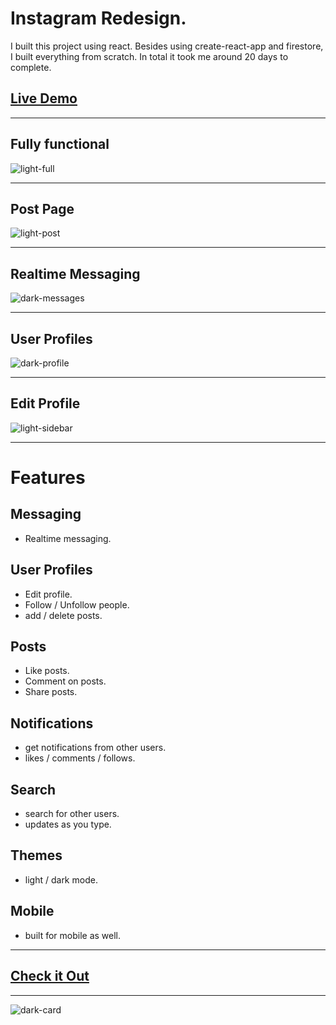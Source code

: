# Instagram Redesign.

I built this project using react. Besides using create-react-app and firestore, I built everything from scratch.
In total it took me around 20 days to complete.

## [Live Demo](#)

---

## Fully functional

![light-full](https://user-images.githubusercontent.com/81135679/127759363-ae01e135-041d-4f2e-9139-6e1a3ffed70b.png)

---

## Post Page

![light-post](https://user-images.githubusercontent.com/81135679/127759378-f87072b8-9640-4882-a9af-3e370b7452cb.png)

---

## Realtime Messaging

![dark-messages](https://user-images.githubusercontent.com/81135679/127759447-011a5111-8f03-4b75-9f0e-b9b77009649b.png)

---

## User Profiles

![dark-profile](https://user-images.githubusercontent.com/81135679/127759580-7e0aa20d-d922-4e10-bc5f-9a7ab371cef0.png)

---

## Edit Profile

![light-sidebar](https://user-images.githubusercontent.com/81135679/127760114-352ef70b-d49c-4881-a8a2-ddf5068e8f3e.png)

---

# Features

## Messaging

- Realtime messaging.

## User Profiles

- Edit profile.
- Follow / Unfollow people.
- add / delete posts.

## Posts

- Like posts.
- Comment on posts.
- Share posts.

## Notifications

- get notifications from other users.
- likes / comments / follows.

## Search

- search for other users.
- updates as you type.

## Themes

- light / dark mode.

## Mobile

- built for mobile as well.

---

## [Check it Out](https://joshwrn.github.io/instagram-clone/)

---

![dark-card](https://user-images.githubusercontent.com/81135679/127759890-8896ec32-eb43-4e55-8e03-d374663b0ca3.png)
